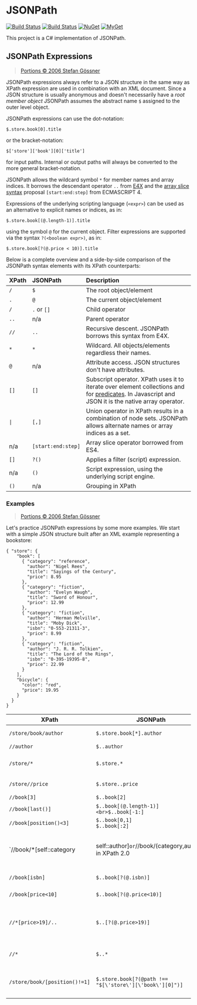 # JSONPath

[![Build Status][win-build-badge]][win-builds]
[![Build Status][nix-build-badge]][nix-builds]
[![NuGet][nuget-badge]][nuget-pkg]
[![MyGet][myget-badge]][edge-pkgs]

This project is a C# implementation of JSONPath.

## JSONPath Expressions

> [Portions &copy; 2006 Stefan G&ouml;ssner](http://goessner.net/articles/JsonPath/#e2)

JSONPath expressions always refer to a JSON structure in the same way as XPath
expression are used in combination with an XML document. Since a JSON structure is
usually anonymous and doesn't necessarily have a *root member object* JSONPath
assumes the abstract name `$` assigned to the outer level object.

JSONPath expressions can use the dot-notation:

    $.store.book[0].title

or the bracket-notation:

    $['store']['book'][0]['title']

for input paths. Internal or output paths will always be converted to the more
general bracket-notation.

JSONPath allows the wildcard symbol `*` for member names and array indices. It
borrows the descendant operator `..` from [E4X][e4x] and the [array slice
syntax][es4-slice] proposal `[start:end:step]` from ECMASCRIPT 4.

Expressions of the underlying scripting language (`<expr>`) can be used as an
alternative to explicit names or indices, as in:

    $.store.book[(@.length-1)].title

using the symbol `@` for the current object. Filter expressions are supported via
the syntax `?(<boolean expr>)`, as in:

    $.store.book[?(@.price < 10)].title

Below is a complete overview and a side-by-side comparison of the JSONPath
syntax elements with its XPath counterparts:

| XPath     | JSONPath           | Description                                                |
|:----------|:-------------------|:-----------------------------------------------------------|
| `/`       | `$`                | The root object/element                                    |
| `.`       | `@`                | The current object/element                                 |
| `/`       | `.` or `[]`        | Child operator                                             |
| `..`      | n/a                | Parent operator                                            |
| `//`      | `..`               | Recursive descent. JSONPath borrows this syntax from E4X.  |
| `*`       | `*`                | Wildcard. All objects/elements regardless their names.     |
| `@`       | n/a                | Attribute access. JSON structures don't have attributes.   |
| `[]`      | `[]`               | Subscript operator. XPath uses it to iterate over element collections and for [predicates][xpath-predicates]. In Javascript and JSON it is the native array operator. |
| `\|`       | `[,]`              | Union operator in XPath results in a combination of node sets. JSONPath allows alternate names or array indices as a set. |
| n/a       | `[start:end:step]` | Array slice operator borrowed from ES4.                    |
| `[]`      | `?()`              | Applies a filter (script) expression.                      |
| n/a       | `()`               | Script expression, using the underlying script engine.     |
| `()`      | n/a                | Grouping in XPath                                          |

  [e4x]: http://en.wikipedia.org/wiki/E4X
  [es4-slice]: http://developer.mozilla.org/es4/proposals/slice_syntax.html
  [xpath-predicates]: http://www.w3.org/TR/xpath#predicates

### Examples

> [Portions &copy; 2006 Stefan G&ouml;ssner](http://goessner.net/articles/JsonPath/#e3)

Let's practice JSONPath expressions by some more examples. We start with a
simple JSON structure built after an XML example representing a bookstore:

    { "store": {
        "book": [
          { "category": "reference",
            "author": "Nigel Rees",
            "title": "Sayings of the Century",
            "price": 8.95
          },
          { "category": "fiction",
            "author": "Evelyn Waugh",
            "title": "Sword of Honour",
            "price": 12.99
          },
          { "category": "fiction",
            "author": "Herman Melville",
            "title": "Moby Dick",
            "isbn": "0-553-21311-3",
            "price": 8.99
          },
          { "category": "fiction",
            "author": "J. R. R. Tolkien",
            "title": "The Lord of the Rings",
            "isbn": "0-395-19395-8",
            "price": 22.99
          }
        ],
        "bicycle": {
          "color": "red",
          "price": 19.95
        }
      }
    }

XPath                 | JSONPath                 | Result                                 | Notes
----------------------|--------------------------| ---------------------------------------|------
`/store/book/author`  | `$.store.book[*].author` | The authors of all books in the store  |
`//author`            | `$..author`              | All authors                            |
`/store/*`            | `$.store.*`              | All things in store, which are some books and a red bicycle |
`/store//price`       | `$.store..price`         | The price of everything in the store   |
`//book[3]`           | `$..book[2]`             | The third book                         |
`//book[last()]`      | `$..book[(@.length-1)]<br>$..book[-1:]`  | The last book in order |
`//book[position()<3]`| `$..book[0,1]`<br>`$..book[:2]`| The first two books              |
`//book/*[self::category|self::author]` or `//book/(category,author)` in XPath 2.0 | `$..book[category,author]` | The categories and authors of all books |
`//book[isbn]`        | `$..book[?(@.isbn)]`     | Filter all books with `isbn` number    |
`//book[price<10]`    | `$..book[?(@.price<10)]` | Filter all books cheapier than 10      |
`//*[price>19]/..`    | `$..[?(@.price>19)]`     | Categories with things more expensive than 19 | Parent (caret) not present in original spec
`//*`                 | `$..*`                   | All elements in XML document; all members of JSON structure |
`/store/book/[position()!=1]` | `$.store.book[?(@path !== "$[\'store\'][\'book\'][0]")]` | All books besides that at the path pointing to the first | `@path` not present in original spec


[win-build-badge]: https://img.shields.io/appveyor/ci/raboof/JSONPath/master.svg?label=windows
[win-builds]: https://ci.appveyor.com/project/raboof/JSONPath
[nix-build-badge]: https://img.shields.io/travis/atifaziz/JSONPath/master.svg?label=linux
[nix-builds]: https://travis-ci.org/atifaziz/JSONPath
[myget-badge]: https://img.shields.io/myget/raboof/vpre/JsonPathLib.svg?label=myget
[edge-pkgs]: https://www.myget.org/feed/raboof/package/nuget/JsonPathLib
[nuget-badge]: https://img.shields.io/nuget/v/JsonPathLib.svg
[nuget-pkg]: https://www.nuget.org/packages/JsonPathLib
